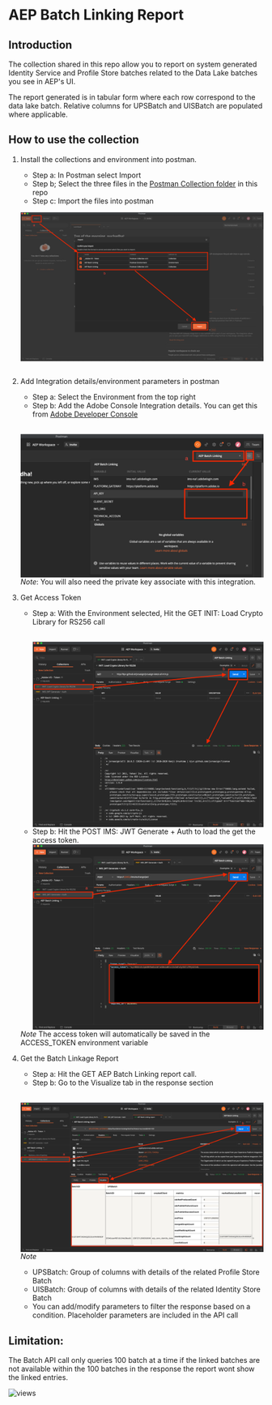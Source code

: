 # AEP Batch Linking Report

## Introduction

The collection shared in this repo allow you to report on system generated Identity Service and Profile Store batches related to the Data Lake batches you see in AEP's UI.

The report generated is in tabular form where each row correspond to the data lake batch. Relative columns for UPSBatch and UISBatch are populated where applicable.

## How to use the collection

1. Install the collections and environment into postman.

   - Step a: In Postman select Import
   - Step b; Select the three files in the [Postman Collection folder](Postman%20Collections) in this repo
   - Step c: Import the files into postman

   <img src="images/Step 1.png" alt="Markdown Monster icon" style="float: left; margin-right: 10px;" /> &nbsp;&nbsp;

2. Add Integration details/environment parameters in postman

   - Step a: Select the Environment from the top right
   - Step b: Add the Adobe Console Integration details. You can get this from [Adobe Developer Console](https://console.adobe.io/)

   &nbsp;<img src="images/Step 2.png" alt="Markdown Monster icon" style="float: left; margin-right: 10px;" />&nbsp;&nbsp;

   _Note_: You will also need the private key associate with this integration.

3. Get Access Token

   - Step a: With the Environment selected, Hit the GET INIT: Load Crypto Library for RS256 call

     &nbsp;<img src="images/Step 3a.png" alt="Markdown Monster icon" style="float: left; margin-right: 10px;" /> &nbsp;

   - Step b: Hit the POST IMS: JWT Generate + Auth to load the get the access token.
     &nbsp;<img src="images/Step 3b.png" alt="Markdown Monster icon" style="float: left; margin-right: 10px;" />&nbsp;

   _Note_ The access token will automatically be saved in the ACCESS_TOKEN environment variable

4. Get the Batch Linkage Report

   - Step a: Hit the GET AEP Batch Linking report call.
   - Step b: Go to the Visualize tab in the response section

   &nbsp;<img src="images/Step 4.png" alt="Markdown Monster icon" style="float: left; margin-right: 10px;" />&nbsp;

   _Note_

   - UPSBatch: Group of columns with details of the related Profile Store Batch
   - UISBatch: Group of columns with details of the related Identity Store Batch
   - You can add/modify parameters to filter the response based on a condition. Placeholder parameters are included in the API call

## Limitation:

The Batch API call only queries 100 batch at a time if the linked batches are not available within the 100 batches in the response the report wont show the linked entries.

![views](https://gpvc.arturio.dev/PulkitXChadha?v=3)
